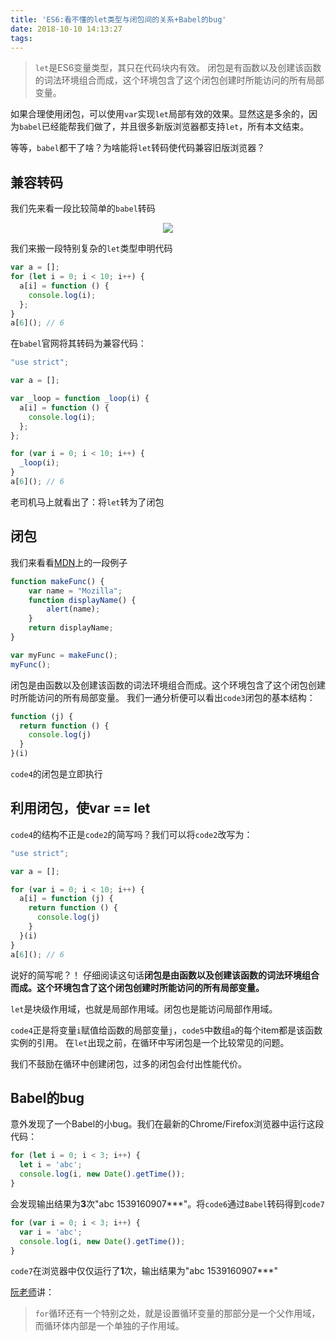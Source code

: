 ```yaml
---
title: 'ES6:看不懂的let类型与闭包间的关系+Babel的bug'
date: 2018-10-10 14:13:27
tags:
---
```


> `let`是ES6变量类型，其只在代码块内有效。
> 闭包是有函数以及创建该函数的词法环境组合而成，这个环境包含了这个闭包创建时所能访问的所有局部变量。

如果合理使用闭包，可以使用`var`实现`let`局部有效的效果。显然这是多余的，因为`babel`已经能帮我们做了，并且很多新版浏览器都支持`let`，所有本文结束。

等等，`babel`都干了啥？为啥能将`let`转码使代码兼容旧版浏览器？

## 兼容转码
我们先来看一段比较简单的`babel`转码
<div style="text-align:center;">
  <img src="sample-let.png">
</div>

我们来搬一段特别复杂的`let`类型申明代码

```js code1
var a = [];
for (let i = 0; i < 10; i++) {
  a[i] = function () {
    console.log(i);
  };
}
a[6](); // 6
```

在`babel`官网将其转码为兼容代码：

```js code2
"use strict";

var a = [];

var _loop = function _loop(i) {
  a[i] = function () {
    console.log(i);
  };
};

for (var i = 0; i < 10; i++) {
  _loop(i);
}
a[6](); // 6
```

老司机马上就看出了：将`let`转为了闭包

## 闭包

我们来看看[MDN](https://developer.mozilla.org/zh-CN/docs/Web/JavaScript/Closures)上的一段例子

```js code3
function makeFunc() {
    var name = "Mozilla";
    function displayName() {
        alert(name);
    }
    return displayName;
}

var myFunc = makeFunc();
myFunc();
```

闭包是由函数以及创建该函数的词法环境组合而成。这个环境包含了这个闭包创建时所能访问的所有局部变量。
我们一通分析便可以看出`code3`闭包的基本结构：

```js code4
function (j) {
  return function () {
    console.log(j)
  }
}(i)
```

`code4`的闭包是立即执行

## 利用闭包，使var == let

`code4`的结构不正是`code2`的简写吗？我们可以将`code2`改写为：
```js code5
"use strict";

var a = [];

for (var i = 0; i < 10; i++) {
  a[i] = function (j) {
    return function () {
      console.log(j)
    }
  }(i)
}
a[6](); // 6
```

说好的简写呢？！
仔细阅读这句话<b>闭包是由函数以及创建该函数的词法环境组合而成。这个环境包含了这个闭包创建时所能访问的所有局部变量。</b>

`let`是块级作用域，也就是局部作用域。闭包也是能访问局部作用域。

`code4`正是将变量`i`赋值给函数的局部变量`j`，`code5`中数组`a`的每个item都是该函数实例的引用。
在`let`出现之前，在循环中写闭包是一个比较常见的问题。

我们不鼓励在循环中创建闭包，过多的闭包会付出性能代价。

## Babel的bug

意外发现了一个Babel的小bug。我们在最新的Chrome/Firefox浏览器中运行这段代码：

```js code6
for (let i = 0; i < 3; i++) {
  let i = 'abc';
  console.log(i, new Date().getTime());
}
```
会发现输出结果为<b>3</b>次"abc 1539160907***"。将`code6`通过`Babel`转码得到`code7`

```js code7
for (var i = 0; i < 3; i++) {
  var i = 'abc';
  console.log(i, new Date().getTime());
}
```

`code7`在浏览器中仅仅运行了<b>1</b>次，输出结果为"abc 1539160907***"

[阮老师](http://es6.ruanyifeng.com/#docs/let)讲：
> `for`循环还有一个特别之处，就是设置循环变量的那部分是一个父作用域，而循环体内部是一个单独的子作用域。